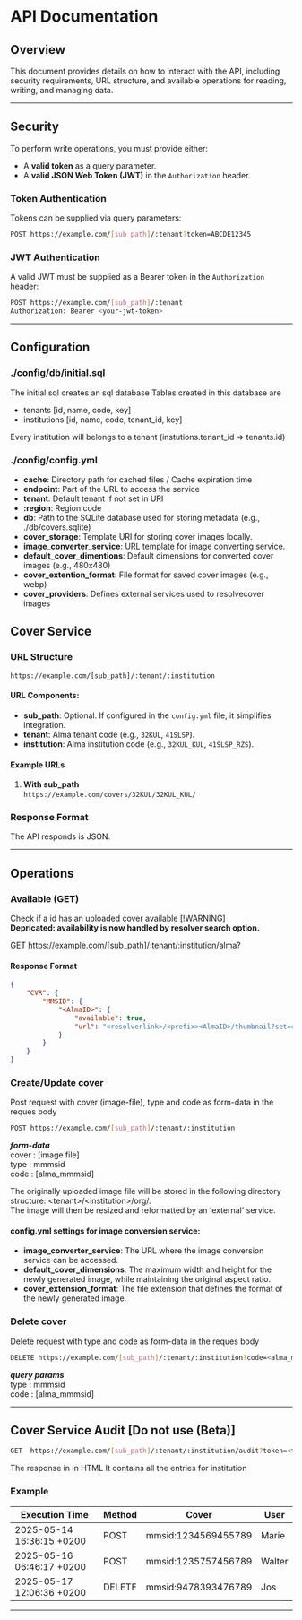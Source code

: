 # API Documentation

## Overview
This document provides details on how to interact with the API, including security requirements, URL structure, and available operations for reading, writing, and managing data.

---

## Security

To perform write operations, you must provide either:
- A **valid token** as a query parameter.
- A **valid JSON Web Token (JWT)** in the `Authorization` header.

### Token Authentication
Tokens can be supplied via query parameters:

```bash
POST https://example.com/[sub_path]/:tenant?token=ABCDE12345
```

### JWT Authentication
A valid JWT must be supplied as a Bearer token in the `Authorization` header:

```bash
POST https://example.com/[sub_path]/:tenant
Authorization: Bearer <your-jwt-token>
```
---

## Configuration
### ./config/db/initial.sql
The initial sql creates an sql database
Tables created in this database are
- tenants [id, name, code, key]
- institutions [id, name, code, tenant_id, key]

Every institution will belongs to a tenant (instutions.tenant_id => tenants.id)

### ./config/config.yml
- **cache**: Directory path for cached files / Cache expiration time
- **endpoint**: Part of the URL to access the service 
- **tenant**: Default tenant if not set in URI
- **:region**: Region code
- **db**:  Path to the SQLite database used for storing metadata (e.g., ./db/covers.sqlite)  
- **cover_storage**: Template URI for storing cover images locally. 
- **image_converter_service**: URL template for image converting service.
- **default_cover_dimentions**:  Default dimensions for converted cover images (e.g., 480x480)
- **cover_extention_format**: File format for saved cover images (e.g., webp)
- **cover_providers**: Defines external services used to resolvecover images

## Cover Service

### URL Structure
```plaintext
https://example.com/[sub_path]/:tenant/:institution
```

#### URL Components:
- **sub_path**: Optional. If configured in the `config.yml` file, it simplifies integration.
- **tenant**: Alma tenant code (e.g., `32KUL`, `41SLSP`).
- **institution**: Alma institution code (e.g., `32KUL_KUL`, `41SLSP_RZS`).


#### Example URLs
1. **With sub_path**  
   `https://example.com/covers/32KUL/32KUL_KUL/`  

### Response Format
The API responds is JSON.

---

## Operations
### Available (GET) 
Check if a id has an uploaded cover available
[!WARNING]  
**Depricated: availability is now handled by resolver search option.**

GET https://example.com/[sub_path]/:tenant/:institution/alma<AlmaID>? 

#### Response Format
```json
{
    "CVR": {
        "MMSID": {
            "<AlmaID>": {
                "available": true,
                "url": "<resolverlink>/<prefix><AlmaID>/thumbnail?set=covers"
            }
        }
    }
}
```

### Create/Update cover
Post request with cover (image-file), type and code as form-data in the reques body
```bash
POST https://example.com/[sub_path]/:tenant/:institution 
```
***form-data***  
cover : [image file]  
type : mmmsid    
code : [alma_mmmsid]  

The originally uploaded image file will be stored in the following directory structure: \<tenant>/\<institution>/org/.  
The image will then be resized and reformatted by an 'external' service. 
#### config.yml settings for image conversion service:
- **image_converter_service**: The URL where the image conversion service can be accessed.
- **default_cover_dimensions**: The maximum width and height for the newly generated image, while maintaining the original aspect ratio.
- **cover_extension_format**: The file extension that defines the format of the newly generated image.
### Delete cover
Delete request with type and code as form-data in the reques body
```bash
DELETE https://example.com/[sub_path]/:tenant/:institution?code=<alma_mmmsid>&type=<type> 
```
***query params***  
type : mmmsid   
code : [alma_mmmsid]

---

## Cover Service Audit [Do not use (Beta)]
```bash
GET  https://example.com/[sub_path]/:tenant/:institution/audit?token=<token with admin rights>
```
The response in in HTML
It contains all the entries for institution 


### Example 

| Execution Time            | Method | Cover               | User   |
|---------------------------|--------|---------------------|--------|
| 2025-05-14 16:36:15 +0200 | POST   | mmsid:1234569455789 | Marie  |
| 2025-05-16 06:46:17 +0200 | POST   | mmsid:1235757456789 | Walter |
| 2025-05-17 12:06:36 +0200 | DELETE | mmsid:9478393476789 | Jos    |


---